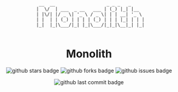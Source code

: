 <div align="center">
<div>
  
```
  __  __                   _ _ _   _     
 |  \/  | ___  _ __   ___ | (_) |_| |__  
 | |\/| |/ _ \| '_ \ / _ \| | | __| '_ \ 
 | |  | | (_) | | | | (_) | | | |_| | | |
 |_|  |_|\___/|_| |_|\___/|_|_|\__|_| |_|
                                         
```
</div>

# Monolith

![github stars badge](https://badgen.net/github/stars/samuelchristlie/monolith?icon=github)
![github forks badge](https://badgen.net/github/forks/samuelchristlie/monolith?icon=github)
![github issues badge](https://badgen.net/github/open-issues/samuelchristlie/monolith?icon=github)

![github last commit badge](https://badgen.net/github/last-commit/samuelchristlie/monolith?icon=github)
</div>
